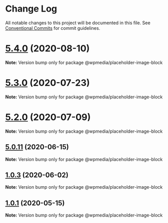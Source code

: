 # Change Log

All notable changes to this project will be documented in this file.
See [Conventional Commits](https://conventionalcommits.org) for commit guidelines.

# [5.4.0](https://github.com/WPMedia/fusion-news-theme-blocks/compare/v5.4.0-beta.0...v5.4.0) (2020-08-10)

**Note:** Version bump only for package @wpmedia/placeholder-image-block





# [5.3.0](https://github.com/WPMedia/fusion-news-theme-blocks/compare/v5.3.0-beta.0...v5.3.0) (2020-07-23)

**Note:** Version bump only for package @wpmedia/placeholder-image-block





# [5.2.0](https://github.com/WPMedia/fusion-news-theme-blocks/compare/v5.2.0-beta.0...v5.2.0) (2020-07-09)

**Note:** Version bump only for package @wpmedia/placeholder-image-block





## [5.0.11](https://github.com/WPMedia/fusion-news-theme-blocks/compare/v5.0.11-beta.0...v5.0.11) (2020-06-15)

**Note:** Version bump only for package @wpmedia/placeholder-image-block





## [1.0.3](https://github.com/WPMedia/fusion-news-theme-blocks/compare/@wpmedia/placeholder-image-block@1.0.3-beta.2...@wpmedia/placeholder-image-block@1.0.3) (2020-06-02)

**Note:** Version bump only for package @wpmedia/placeholder-image-block





## [1.0.1](https://github.com/WPMedia/fusion-news-theme-blocks/compare/@wpmedia/placeholder-image-block@1.0.1-hotfix.0...@wpmedia/placeholder-image-block@1.0.1) (2020-05-15)

**Note:** Version bump only for package @wpmedia/placeholder-image-block
